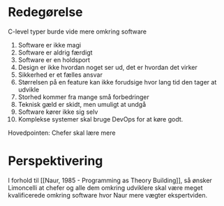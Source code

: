 # Redegørelse
C-level typer burde vide mere omkring software
1. Software er ikke magi
2. Software er aldrig færdigt
3. Software er en holdsport
4. Design er ikke hvordan noget ser ud, det er hvordan det virker
5. Sikkerhed er et fælles ansvar
6. Størrelsen på en feature kan ikke forudsige hvor lang tid den tager at udvikle
7. Storhed kommer fra mange små forbedringer
8. Teknisk gæld er skidt, men umuligt at undgå
9. Software kører ikke sig selv
10. Komplekse systemer skal bruge DevOps for at køre godt.

Hovedpointen: Chefer skal lære mere

# Perspektivering
I forhold til [[Naur, 1985 - Programming as Theory Building]], så ønsker Limoncelli at chefer og alle dem omkring udviklere skal være meget kvalificerede omkring software hvor Naur mere vægter ekspertviden.
